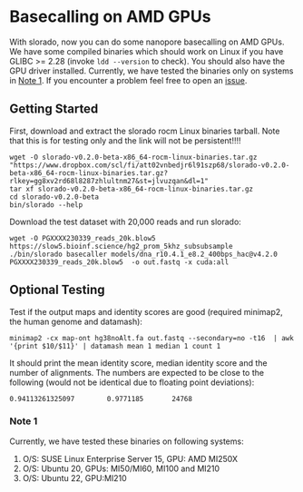 # Basecalling on AMD GPUs

With slorado, now you can do some nanopore basecalling on AMD GPUs. We have some compiled binaries which should work on Linux if you have GLIBC >= 2.28 (invoke `ldd --version` to check). You should also have the GPU driver installed. Currently, we have tested the binaries only on systems in [Note 1](#note-1). If you encounter a problem feel free to open an [issue]([issue](https://github.com/BonsonW/slorado/issues)).


## Getting Started

First, download and extract the slorado rocm Linux binaries tarball. Note that this is for testing only and the link will not be persistent!!!!

```
wget -O slorado-v0.2.0-beta-x86_64-rocm-linux-binaries.tar.gz "https://www.dropbox.com/scl/fi/att02vnbedjr6l91szp68/slorado-v0.2.0-beta-x86_64-rocm-linux-binaries.tar.gz?rlkey=gg8xv2rd68l8287zhlultnm27&st=jlvuzqan&dl=1"
tar xf slorado-v0.2.0-beta-x86_64-rocm-linux-binaries.tar.gz
cd slorado-v0.2.0-beta
bin/slorado --help
```

Download the test dataset with 20,000 reads and run slorado:
```
wget -O PGXXXX230339_reads_20k.blow5 https://slow5.bioinf.science/hg2_prom_5khz_subsubsample
./bin/slorado basecaller models/dna_r10.4.1_e8.2_400bps_hac@v4.2.0 PGXXXX230339_reads_20k.blow5  -o out.fastq -x cuda:all
```
## Optional Testing

Test if the output maps and identity scores are good (required  minimap2, the human genome and datamash):
```
minimap2 -cx map-ont hg38noAlt.fa out.fastq --secondary=no -t16  | awk '{print $10/$11}' | datamash mean 1 median 1 count 1
```
It should print the mean identity score, median identity score and the number of alignments. The numbers are expected to be close to the following (would not be identical due to floating point deviations):
```
0.94113261325097        0.9771185       24768
```

### Note 1

Currently, we have tested these binaries on following systems:
1. O/S: SUSE Linux Enterprise Server 15, GPU: AMD MI250X
2. O/S: Ubuntu 20, GPUs: MI50/MI60, MI100 and MI210
3. O/S: Ubuntu 22, GPU:MI210